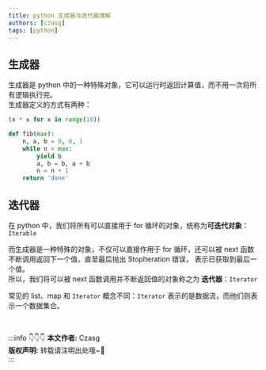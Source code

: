 ```yaml
---
title: python 生成器与迭代器理解
authors: [czasg]
tags: [python]
---
```


<!--truncate-->

## 生成器
生成器是 python 中的一种特殊对象，它可以运行时返回计算值，而不用一次将所有逻辑执行完。  
生成器定义的方式有两种：  
```python title="列表生成式中 [] 改 ()"
(x * x for x in range(10))
```
```python title="在函数中嵌入 yield"
def fib(max):
    n, a, b = 0, 0, 1
    while n < max:
        yield b
        a, b = b, a + b
        n = n + 1
    return 'done'
```

## 迭代器
在 python 中，我们将所有可以直接用于 for 循环的对象，统称为**可迭代对象**：`Iterable`

而生成器是一种特殊的对象，不仅可以直接作用于 for 循环，还可以被 next 函数不断调用返回下一个值，直至最后抛出 StopIteration 错误，
表示已获取到最后一个值。  
所以，我们将可以被 next 函数调用并不断返回值的对象称之为 **迭代器**：`Iterator`

常见的 list、map 和 `Iterator` 概念不同：`Iterator` 表示的是数据流，而他们则表示一个数据集合。

<br/>

:::info 👇👇👇
**本文作者:** Czasg     
**版权声明:** 转载请注明出处哦~👮‍    
:::
